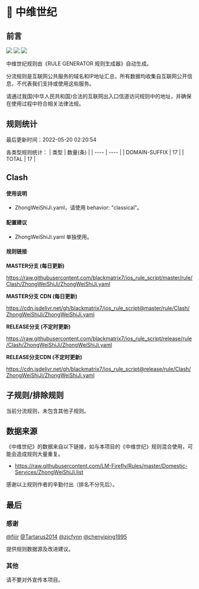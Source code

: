 # 🧸 中维世纪

## 前言

![](https://shields.io/badge/-移除重复规则-ff69b4) ![](https://shields.io/badge/-DOMAIN与DOMAIN--SUFFIX合并-green) ![](https://shields.io/badge/-IP--CIDR(6)合并-blueviolet) 

中维世纪规则由《RULE GENERATOR 规则生成器》自动生成。

分流规则是互联网公共服务的域名和IP地址汇总，所有数据均收集自互联网公开信息，不代表我们支持或使用这些服务。

请通过我国(中华人民共和国)合法的互联网出入口信道访问规则中的地址，并确保在使用过程中符合相关法律法规。

## 规则统计

最后更新时间：2022-05-20 02:20:54

各类型规则统计：
| 类型 | 数量(条)  | 
| ---- | ----  |
| DOMAIN-SUFFIX | 17  | 
| TOTAL | 17  | 


## Clash 

#### 使用说明
- ZhongWeiShiJi.yaml，请使用 behavior: "classical"。

#### 配置建议
- ZhongWeiShiJi.yaml 单独使用。

#### 规则链接
**MASTER分支 (每日更新)**

https://raw.githubusercontent.com/blackmatrix7/ios_rule_script/master/rule/Clash/ZhongWeiShiJi/ZhongWeiShiJi.yaml

**MASTER分支 CDN (每日更新)**

https://cdn.jsdelivr.net/gh/blackmatrix7/ios_rule_script@master/rule/Clash/ZhongWeiShiJi/ZhongWeiShiJi.yaml

**RELEASE分支 (不定时更新)**

https://raw.githubusercontent.com/blackmatrix7/ios_rule_script/release/rule/Clash/ZhongWeiShiJi/ZhongWeiShiJi.yaml

**RELEASE分支CDN (不定时更新)**

https://cdn.jsdelivr.net/gh/blackmatrix7/ios_rule_script@release/rule/Clash/ZhongWeiShiJi/ZhongWeiShiJi.yaml

## 子规则/排除规则


当前分流规则，未包含其他子规则。

## 数据来源

《中维世纪》的数据来自以下链接，如与本项目的《中维世纪》规则混合使用，可能会造成规则大量重复。

- https://raw.githubusercontent.com/LM-Firefly/Rules/master/Domestic-Services/ZhongWeiShiJi.list


感谢以上规则作者的辛勤付出（排名不分先后）。

## 最后

### 感谢

[@fiiir](https://github.com/fiiir) [@Tartarus2014](https://github.com/Tartarus2014) [@zjcfynn](https://github.com/zjcfynn) [@chenyiping1995](https://github.com/chenyiping1995) 

提供规则数据源及改进建议。

### 其他

请不要对外宣传本项目。
